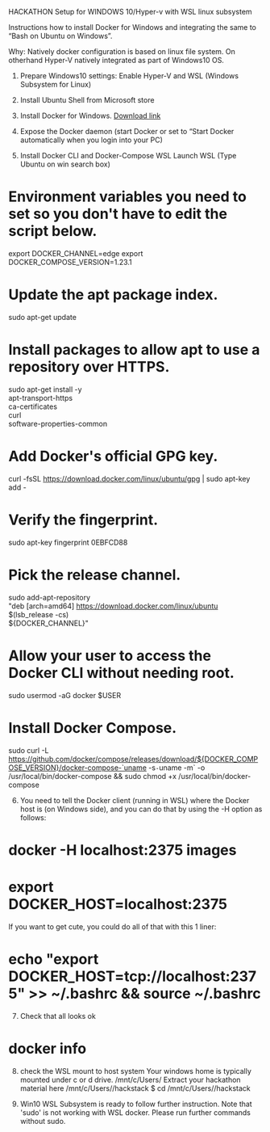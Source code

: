 HACKATHON Setup for WINDOWS 10/Hyper-v with WSL linux subsystem

Instructions how to install Docker for Windows and integrating the same to “Bash on Ubuntu on Windows”.

Why: Natively docker configuration is based on linux file system. On otherhand Hyper-V natively integrated as part of Windows10 OS.
  

1)	Prepare Windows10 settings: Enable Hyper-V and WSL (Windows Subsystem for Linux) 

2)	Install Ubuntu Shell from Microsoft store

3)	Install Docker for Windows. [Download link](https://download.docker.com/win/stable/Docker%20for%20Windows%20Installer.exe)
4)	Expose the Docker daemon (start Docker or set to “Start Docker automatically when you login into your PC)

5)	Install Docker CLI and Docker-Compose WSL 
Launch WSL (Type Ubuntu on win search box)

# Environment variables you need to set so you don't have to edit the script below.
export DOCKER_CHANNEL=edge
export DOCKER_COMPOSE_VERSION=1.23.1

# Update the apt package index.
sudo apt-get update

# Install packages to allow apt to use a repository over HTTPS.
sudo apt-get install -y \
    apt-transport-https \
    ca-certificates \
    curl \
    software-properties-common

# Add Docker's official GPG key.
curl -fsSL https://download.docker.com/linux/ubuntu/gpg | sudo apt-key add -

# Verify the fingerprint.
sudo apt-key fingerprint 0EBFCD88

# Pick the release channel.
sudo add-apt-repository \
   "deb [arch=amd64] https://download.docker.com/linux/ubuntu \
   $(lsb_release -cs) \
   ${DOCKER_CHANNEL}"

# Allow your user to access the Docker CLI without needing root.
sudo usermod -aG docker $USER

# Install Docker Compose.
sudo curl -L https://github.com/docker/compose/releases/download/${DOCKER_COMPOSE_VERSION}/docker-compose-`uname -s`-`uname -m` -o /usr/local/bin/docker-compose &&
sudo chmod +x /usr/local/bin/docker-compose

6)	You need to tell the Docker client (running in WSL) where the Docker host is (on Windows side), and you can do that by using the -H option as follows:

# docker -H localhost:2375 images

# export DOCKER_HOST=localhost:2375

If you want to get cute, you could do all of that with this 1 liner:
# echo "export DOCKER_HOST=tcp://localhost:2375" >> ~/.bashrc && source ~/.bashrc

7)	Check that all looks ok
# docker info

8) check the WSL mount to host system
Your windows home is typically mounted under c or d drive. /mnt/c/Users/<user>
Extract your hackathon material here /mnt/c/Users/<user>/hackstack
$ cd /mnt/c/Users/<user>/hackstack

9) Win10 WSL Subsystem is ready to follow further instruction. 
Note that 'sudo' is not working with WSL docker. 
Please run further commands without sudo.

